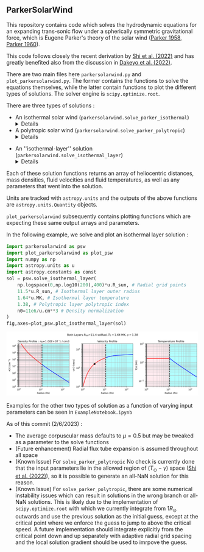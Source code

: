 ## ParkerSolarWind

This repository contains code which solves the hydrodynamic equations for an expanding trans-sonic flow under a spherically symmetric gravitational force,  which is Eugene Parker's theory of the solar wind ([Parker 1958](https://ui.adsabs.harvard.edu/abs/1958ApJ...128..664P/abstract), [Parker 1960](https://ui.adsabs.harvard.edu/abs/1960ApJ...132..821P/abstract)).

This code follows closely the recent derivation by [Shi et al. (2022)](https://ui.adsabs.harvard.edu/abs/2022PhPl...29l2901S/abstract) and has greatly benefited also from the discussion in [Dakeyo et al. (2022)](https://ui.adsabs.harvard.edu/abs/2022ApJ...940..130D/abstract).

There are two main files here `parkersolarwind.py` and `plot_parkersolarwind.py`. The former contains the functions to solve the equations themselves, while  the latter contain functions to plot the different types of solutions. The solver engine is `scipy.optimize.root`. 

There are three types of solutions :

* An isothermal solar wind (`parkersolarwind.solve_parker_isothermal`) <details><p> - This follows [Parker 1958](https://ui.adsabs.harvard.edu/abs/1958ApJ...128..664P/abstract), in which the solar wind fluid is held at a fixed temperature. Mass flux conservation results in a negative density gradient and in turn an outwards directed pressure gradient force. For sufficiently hot $T_0$, this outwards force outcompetes gravitation, resulting in a trans-sonic solar wind flow out to infinity. While such a constant temperature is non-physical in the heliosphere, it is a reasonable first approximation to behavior in the solar corona where coronal heating operates.</p></details>
* A polytropic solar wind (`parkersolarwind.solve_parker_polytropic`) <details><p> - This follows [Parker 1958](https://ui.adsabs.harvard.edu/abs/1958ApJ...128..664P/abstract) and [Shi et al. (2022)](https://ui.adsabs.harvard.edu/abs/2022PhPl...29l2901S/abstract). Here, the solar wind temperature is allowed to cool with heliocentric distance, as is observed to actually occur in the solar wind (e.g. [Dakeyo et al. (2022)](https://ui.adsabs.harvard.edu/abs/2022ApJ...940..130D/abstract). The cooling is parameterized by a polytropic index $1 \lt \gamma \lt 5/3$. However, as shown by  [Parker 1960](https://ui.adsabs.harvard.edu/abs/1960ApJ...132..821P/abstract) and [Shi et al. (2022)](https://ui.adsabs.harvard.edu/abs/2022PhPl...29l2901S/abstract), a transonic polytropic solution valid for all radii $R\gt1R_\odot$ is only analytically possible over a small region of $(\gamma-T_\odot)$ space where $T_\odot$ is the temperature at the coronal base. Moreover, the values of $\gamma$ and $T_\odot$ for which solutions exist result in both an unphysically high coronal temperature, and a cooling profile which is too shallow to explain the observed solar wind temperature profiles.</details></p> 
* An ''isothermal-layer'' solution (`parkersolarwind.solve_isothermal_layer`) <details><p> - This follows [Shi et al. (2022)](https://ui.adsabs.harvard.edu/abs/2022PhPl...29l2901S/abstract) and [Dakeyo et al. (2022)](https://ui.adsabs.harvard.edu/abs/2022ApJ...940..130D/abstract) and consists of an initial isothermal layer out to some boundary distance $R_{\text{iso}}$, which can nominally be interpreted as defining a corona as the region in which coronal heating (as an abstract physical process) operates. For $R\gt R_{\text{ISO}}$, the solar wind is constrained to follow a polytropic solution which is initialized by the outer boundary conditions of the isothermal layer. For most combinations of physical conditions, the trans-sonic critical point is located within the isothermal layer. As long as the isothermal boundary is sufficiently high that the solar wind stays super-sonic at the (unphysically sharp) transition to polytropic behavior, the solution remains on the asymptotically accelerating solution branch and a reasonable solar wind solution is obtained (see e.g. Rivera+ (In Prep)). </details></p>

Each of these solution functions returns an array of heliocentric distances, mass densities, fluid velocities and fluid temperatures, as well as any parameters that went into the solution.

Units are tracked with `astropy.units` and the outputs of the above functions are `astropy.units.Quantity` objects.

`plot_parkersolarwind` subsequently contains plotting functions which are expecting these same output arrays and parameters. 

In the following example, we solve and plot an isothermal layer solution :

```python
import parkersolarwind as psw
import plot_parkersolarwind as plot_psw
import numpy as np
import astropy.units as u
import astropy.constants as const
sol = psw.solve_isothermal_layer(
    np.logspace(0,np.log10(200),400)*u.R_sun, # Radial grid points
    11.5*u.R_sun, # Isothermal layer outer radius
    1.64*u.MK, # Isothermal layer temperature
    1.38, # Polytropic layer polytropic index
    n0=11e6/u.cm**3 # Density normalization
) 
fig,axes=plot_psw.plot_isothermal_layer(sol)
```
![image](IsoLayerExample.png)

Examples for the other two types of solution as a function of varying input parameters can be seen in `ExampleNotebook.ipynb`

As of this commit (2/6/2023) : 

* The average corpuscular mass defaults to $\mu=0.5$ but may be tweaked as a parameter to the solve functions
* (Future enhancement) Radial flux tube expansion is assumed throughout all space 
* (Known Issue) For `solve_parker_polytropic` No check is currently done that the input parameters lie in the allowed region of $(T_\odot-\gamma)$ space ([Shi et al. (2022)](https://ui.adsabs.harvard.edu/abs/2022PhPl...29l2901S/abstract)), so it is possible to generate an all-NaN solution for this reason.
* (Known Issue) For `solve_parker_polytropic`, there are some numerical instability issues which can result in solutions in the wrong branch or all-NaN solutions. This is likely due to the implementation of `scipy.optimize.root` with which we currently integrate from $1R_\odot$ outwards and use the previous solution as the initial guess, except at the critical point where we enforce the guess to jump to above the critical speed. A future implementation should integrate explicitly from the critical point down and up separately with adaptive radial grid spacing and the local solution gradient should be used to imrpove the guess.
